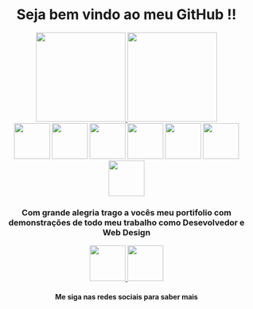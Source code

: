 <head> 
<link rel="stylesheet" href="https://cdn.jsdelivr.net/gh/devicons/devicon@v2.14.0/devicon.min.css">
</head>   
 
 <i class="devicon-html5-plain-wordmark colored"></i>
<div align="center">
    <h1> Seja bem vindo ao meu GitHub !!</h1>
</div>

<div class="container">
    <div align="center">  
        <a href="http://www.vitorcostatec.com.br/">
            <img height="180em" src="https://github-readme-stats.vercel.app/api?username=vitorcostati&show_icons=true&theme=merko&include_all_commits=true&count_private=true"/>
            <img height="180em" src="https://github-readme-stats.vercel.app/api/top-langs/?username=vitorcostati&layout=compact&langs_count=7&theme=merko"/>
        </a>
    </div>
</div>
 
<div align="center">
      <img height="72" src="https://cdn.jsdelivr.net/gh/devicons/devicon/icons/html5/html5-original-wordmark.svg" />
      <img height="72" src="https://cdn.jsdelivr.net/gh/devicons/devicon/icons/css3/css3-original-wordmark.svg" /> 
      <img height="72" src="https://cdn.jsdelivr.net/gh/devicons/devicon/icons/javascript/javascript-original.svg" /> 
      <img height="72" src="https://cdn.jsdelivr.net/gh/devicons/devicon/icons/laravel/laravel-plain-wordmark.svg" />
      <img height="72" src="https://cdn.jsdelivr.net/gh/devicons/devicon/icons/react/react-original-wordmark.svg" />
      <img height="72" src="https://cdn.jsdelivr.net/gh/devicons/devicon/icons/django/django-original.svg" />
     <img height="72" src="https://cdn.jsdelivr.net/gh/devicons/devicon/icons/vuejs/vuejs-original.svg" />
</div>

<div align="center">    
        <h3>Com grande alegria trago a vocês meu portifolio com demonstrações de todo meu trabalho como Desevolvedor e Web Design</h3>    
        <a href="https://www.facebook.com/VitorCostaTI"> <img height="72" src="https://cdn.jsdelivr.net/gh/devicons/devicon/icons/facebook/facebook-original.svg" /> </a>
       <a href="https://www.linkedin.com/in/vitor-costa-10566b22a/">   <img height="72" src="https://cdn.jsdelivr.net/gh/devicons/devicon/icons/linkedin/linkedin-original.svg" /> </a>
       <h4>  Me siga nas redes sociais para saber mais </h4>
 </div>

